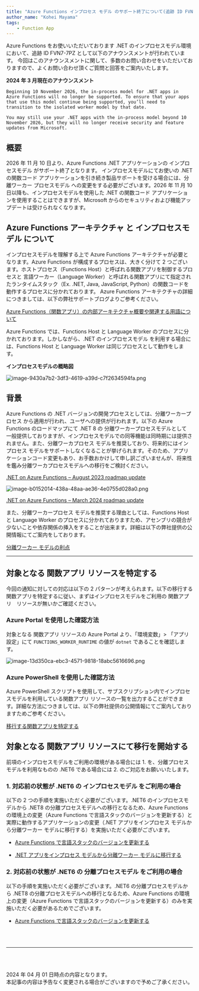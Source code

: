 ```yaml
---
title: "Azure Functions インプロセス モデル のサポート終了について(追跡 ID FVN7-7PZ)"
author_name: "Kohei Mayama"
tags:
    - Function App
---
```


Azure Functions をお使いいただいております .NET のインプロセスモデル環境において、追跡 ID FVN7-7PZ として以下のアナウンスメントが行われています。 今回はこのアナウンスメントに関して、多数のお問い合わせをいただいておりますので、よくお問い合わせ頂くご質問と回答をご案内いたします。

**2024 年 3 月現在のアナウンスメント**
```
Beginning 10 November 2026, the in-process model for .NET apps in Azure Functions will no longer be supported. To ensure that your apps that use this model continue being supported, you’ll need to transition to the isolated worker model by that date.
 
You may still use your .NET apps with the in-process model beyond 10 November 2026, but they will no longer receive security and feature updates from Microsoft.
```

## 概要
2026 年 11 月 10 日より、Azure Functions .NET アプリケーションの インプロセスモデル がサポート終了となります。
インプロセスモデルにてお使いの .NET の関数コード アプリケーションを引き続き製品サポートを受ける場合には、分離ワーカー プロセスモデル への変更をする必要がございます。2026 年 11 月 10 日以降も、インプロセスモデルを使用した .NET の関数コード アプリケーションを使用することはできますが、Microsoft からのセキュリティおよび機能アップデートは受けられなくなります。


## Azure Functions アーキテクチャ と インプロセスモデル について
インプロセスモデルを理解する上で Azure Functions アーキテクチャが必要となります。Azure Functions が構成するプロセスは、大きく分けて 2 つございます。ホストプロセス（Functions Host）と呼ばれる関数アプリを制御するプロセスと 言語ワーカー（Language Worker）と呼ばれる関数アプリにて指定されたランタイムスタック（Ex. .NET, Java, JavaScript, Python）の関数コードを動作するプロセスに分かれております。
Azure Functions アーキテクチャの詳細につきましては、以下の弊社サポートブログよりご参考ください。

[Azure Functions（関数アプリ）の内部アーキテクチャ概要や関連する用語について](https://azure.github.io/jpazpaas/2023/08/24/azure-functions-words-relative-management.html)

Azure Functions では、Functions Host と Language Worker のプロセスに分かれております。しかしながら、.NET のインプロセスモデル を利用する場合には、Functions Host と Language Worker は同じプロセスとして動作をします。

**インプロセスモデルの概略図**

![image-9430a7b2-3df3-4619-a39d-c7f2634594fa.png]({{site.baseurl}}/media/2024/04/image-9430a7b2-3df3-4619-a39d-c7f2634594fa.png)


## 背景
Azure Functions の .NET バージョンの開発プロセスとしては、分離ワーカープロセス から適用が行われ、ユーザへの提供が行われます。以下の Azure Functions のロードマップにて .NET 8 の 分離ワーカープロセスモデルとして 一般提供しておりますが、インプロセスモデルでの同等機能は同時期には提供されません。また、分離ワーカプロセス モデルを推奨しており、将来的にはインプロセス モデルをサポートしなくなることが挙げられます。そのため、アプリケーションコード変更もあり、お手数おかけして申し訳ございませんが、将来性を鑑み分離ワーカプロセスモデルへの移行をご検討ください。

[.NET on Azure Functions – August 2023 roadmap update](https://techcommunity.microsoft.com/t5/apps-on-azure-blog/net-on-azure-functions-august-2023-roadmap-update/ba-p/3910098)

![image-b0152014-438a-48aa-ae36-4e0755d028a0.png]({{site.baseurl}}/media/2024/04/image-b0152014-438a-48aa-ae36-4e0755d028a0.png)


[.NET on Azure Functions – March 2024 roadmap update](https://techcommunity.microsoft.com/t5/apps-on-azure-blog/net-on-azure-functions-march-2024-roadmap-update/ba-p/4097744)


また、分離ワーカープロセス モデルを推奨する理由としては、Functions Host と Language Worker のプロセスに分かれておりますため、アセンブリの競合が少ないことや依存関係の挿入をすることが出来ます。詳細は以下の弊社提供の公開情報にてご案内をしております。

[分離ワーカー モデルの利点](https://learn.microsoft.com/ja-jp/azure/azure-functions/dotnet-isolated-process-guide?tabs=windows#benefits-of-the-isolated-worker-model)

---

## 対象となる 関数アプリ リソースを特定する
今回の通知に対しての対応は以下の 2 パターンが考えられます。以下の移行する関数アプリを特定するに従い、まずはインプロセスモデルをご利用の 関数アプリ　リソースが無いかご確認ください。

### Azure Portal を使用した確認方法
対象となる 関数アプリ リソースの Azure Portal より、「環境変数」> 「アプリ設定」にて `FUNCTIONS_WORKER_RUNTIME` の値が `dotnet` であることを確認します。

![image-13d350ca-ebc3-4571-9818-18abc5616696.png]({{site.baseurl}}/media/2024/04/image-13d350ca-ebc3-4571-9818-18abc5616696.png)

### Azure PowerShell を使用した確認方法
Azure PowerShell スクリプトを使用して、サブスクリプション内でインプロセスモデルを利用している関数アプリ リソースの一覧を出力することができます。詳細な方法につきましては、以下の弊社提供の公開情報にてご案内しておりますためご参考ください。

[移行する関数アプリを特定する](https://learn.microsoft.com/ja-jp/azure/azure-functions/migrate-dotnet-to-isolated-model?tabs=net8#identify-function-apps-to-migrate)



## 対象となる 関数アプリ リソースにて移行を開始する
前項のインプロセスモデルをご利用の環境がある場合には 1. を、分離プロセスモデルを利用なものの .NET6 である場合には 2. のご対応をお願いいたします。

### 1. 対応前の状態が .NET6 の インプロセスモデル をご利用の場合
以下の 2 つの手順を実施いただく必要がございます。.NET6 のインプロセスモデルから .NET8 の分離プロセスモデルへの移行となるため、Azure Functions の環境上の変更（Azure Functions で言語スタックのバージョンを更新する）と実際に動作するアプリケーションの変更（.NET アプリをインプロセス モデルから分離ワーカー モデルに移行する）を実施いただく必要がございます。

- [Azure Functions で言語スタックのバージョンを更新する](https://learn.microsoft.com/ja-jp/azure/azure-functions/update-language-versions?tabs=azure-portal%2Cwindows&pivots=programming-language-csharp)

- [.NET アプリをインプロセス モデルから分離ワーカー モデルに移行する](https://learn.microsoft.com/ja-jp/azure/azure-functions/migrate-dotnet-to-isolated-model?tabs=net8)

### 2. 対応前の状態が .NET6 の 分離プロセスモデル をご利用の場合
以下の手順を実施いただく必要がございます。.NET6 の分離プロセスモデルから .NET8 の分離プロセスモデルへの移行となるため、Azure Functions の環境上の変更（Azure Functions で言語スタックのバージョンを更新する）のみを実施いただく必要があるためでございます。

- [Azure Functions で言語スタックのバージョンを更新する](https://learn.microsoft.com/ja-jp/azure/azure-functions/update-language-versions?tabs=azure-portal%2Cwindows&pivots=programming-language-csharp)

<br>
<br>

---

<br>
<br>

2024 年 04 月 01 日時点の内容となります。<br>
本記事の内容は予告なく変更される場合がございますので予めご了承ください。

<br>
<br>